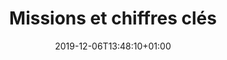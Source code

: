 ---
title: Missions et chiffres clés
date: 2019-12-06T13:48:10+01:00
layout: mission
menu:
  main:
    parent: projet
    weight: 1
illu: /img/page-mission/illu-mission.svg
intro:
  first: "Règles Élémentaires est la première association française de lutte contre la précarité menstruelle créée en 2015 par Tara Heuzé-Sarmini. Notre mission est double : collecter des produits d’hygiène intime à destination des femmes dans le besoin et briser le tabou des règles."
  second: "Ensemble, nous pouvons faire bouger les lignes et changer les règles !"
  hashtags: "#dignité #égalité #solidarité"
illuSpacing:
  - /img/page-mission/illu-spacing-4.jpg
  - /img/page-mission/illu-spacing-2.jpg
  - /img/page-mission/illu-spacing-3.jpg
  - /img/page-mission/illu-spacing-1.jpg
mission_title: La mission de Règles élémentaires
mission_first:
  title: "100 000 000"
  content: |
    C’est le nombre de filles dans les pays en voie de développement qui ratent une semaine d’école par mois à cause de leurs règles et du manque d’accès à des produits d’hygiène intime adaptés.

    Et de nombreuses autres filles et femmes souffrent du manque d’accès aux tampons et serviettes … Juste en bas de chez vous !
  img: /img/page-mission/fille-ecole.svg
mission_second:
  title: "2 000 000"
  content: |
    C’est le nombre estimé de femmes en France qui sont victimes de la précarité menstruelle et manquent de produits d’hygiène intime (source : Etude IFOP pour Dons Solidaires, 2019).

    Elles n’ont pas les moyens de s’acheter des produits d’hygiène intime - ou pas en quantité suffisante - les empêchant de vivre leurs règles dignement. Cela peut provoquer de graves troubles physiques - démangeaisons, infections, syndrome du choc toxique pouvant occasionner la mort -  et psychologiques - perte de confiance en soi, difficultés de réinsertion.
  img: /img/page-mission/paquet-nana-v2.svg

numbers:
  title: Notre impact
  content: "Depuis la création de l'association en novembre 2015 :" 
  cards:
    - number: "+ de 5 000 000"
      img: /img/page-mission/groupe-protections.svg
      desc: de produits d’hygiène intime ont été redistribués
    - number: "+ de 115 000"
      img: /img/page-mission/icon-femme.svg
      desc: femmes bénéficiaires
    - number: "+ de 2 000"
      img: /img/page-mission/carte.svg
      desc: collectes organisées partout en France
    - number: "+ de 500"
      img: /img/page-mission/paquet-nana-v2.svg
      desc: partenariats
    - number: "6"
      img: /img/page-mission/partenaire.svg
      desc: antennes régionales
    - number: "24"
      img: /img/page-mission/RE-plus.svg
      desc: personnes forment l’équipe à 75% bénévole
collectes:
  img: /img/page-mission/chart.svg
action_button: "En savoir plus sur nos actions"
---